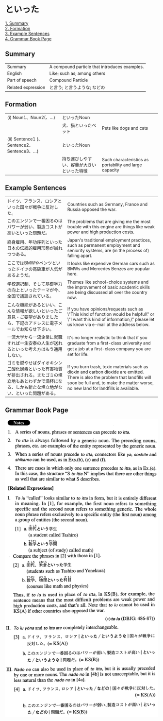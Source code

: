 # といった

[1. Summary](#summary)<br>
[2. Formation](#formation)<br>
[3. Example Sentences](#example-sentences)<br>
[4. Grammar Book Page](#grammar-book-page)<br>


## Summary

<table><tr>   <td>Summary</td>   <td>A compound particle that introduces examples.</td></tr><tr>   <td>English</td>   <td>Like; such as; among others</td></tr><tr>   <td>Part of speech</td>   <td>Compound Particle</td></tr><tr>   <td>Related expression</td>   <td>と言う; と言うような; などの</td></tr></table>

## Formation

<table class="table"><tbody><tr class="tr head"><td class="td"><span class="numbers">(i)</span> <span class="bold">Noun<span class="subscript">1</span>、Noun<span class="subscript">2</span>(、…)</span> </td><td class="td"><span class="concept">といった</span><span>Noun</span></td><td class="td"></td></tr><tr class="tr"><td class="td"></td><td class="td"><span>犬、猫</span><span class="concept">といった</span><span>ペット</span></td><td class="td"><span>Pets like dogs and cats</span></td></tr><tr class="tr head"><td class="td"><span class="numbers">(ii)</span> <span class="bold">Sentence1 (、Sentence2、Sentence3、…)</span> </td><td class="td"><span class="concept">といった</span><span>Noun</span></td><td class="td"></td></tr><tr class="tr"><td class="td"></td><td class="td"><span>持ち運びしやすい、容量が大きい</span><span class="concept">といった</span><span>特徴</span></td><td class="td"><span>Such characteristics as portability and large capacity</span></td></tr></tbody></table>

## Example Sentences

<table><tr>   <td>ドイツ、フランス、ロシアといった国々が戦争に反対した。</td>   <td>Countries such as Germany, France and Russia opposed the war.</td></tr><tr>   <td>このエンジンで一番困るのはパワーが弱い、製造コストが高いといった問題だ。</td>   <td>The problems that are giving me the most trouble with this engine are things like weak power and high production costs.</td></tr><tr>   <td>終身雇用、年功序列といった日本の伝統的雇用形態が崩れつつある。</td>   <td>Japan's traditional employment practices, such as permanent employment and seniority systems, are (in the process of) falling apart.</td></tr><tr>   <td>ここではBMWやベンツといったドイツの高級車が人気があるようだ。</td>   <td>It looks like expensive German cars such as BMWs and Mercedes Benzes are popular here.</td></tr><tr>   <td>学校選択制、そして基礎学力の向上といったテーマが今、全国で議論されている。</td>   <td>Themes like school-choice systems and the improvement of basic academic skills are being discussed all over the country now.</td></tr><tr>   <td>こんな機能があるといい、こんな情報が欲しいといったご意見・ご要望がありましたら、下記のアドレスに電子メールでお知らせ下さい。</td>   <td>If you have opinions/requests such as \"This kind of function would be helpful\" or \"I want this kind of information,\" please let us know via e-mail at the address below.</td></tr><tr>   <td>一流大学から一流企業に就職すれば一生安泰の人生が送れるといった考え方はもう通用しない。</td>   <td>It's no longer realistic to think that if you graduate from a ﬁrst-class university and get a job at a ﬁrst-class company you are set for life.</td></tr><tr>   <td>ゴミを燃やせばダイオキシン二酸化炭素といった有害物質が排出される。またゴミの埋立地もあとわずかで満杯になる、しかも新たな埋立地がない、といった問題がある。</td>   <td>If you burn trash, toxic materials such as dioxin and carbon dioxide are emitted. There is also the problem that landﬁlls will soon be full and, to make the matter worse, no new land for landﬁlls is available.</td></tr></table>

## Grammar Book Page

![](../img/Advancedといった.png)

